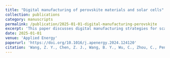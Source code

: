 ```yaml
---
title: "Digital manufacturing of perovskite materials and solar cells"
collection: publications
category: manuscripts
permalink: /publication/2025-01-01-digital-manufacturing-perovskite
excerpt: 'This paper discusses digital manufacturing strategies for scalable and efficient production of perovskite solar cells.'
date: 2025-01-01
venue: 'Applied Energy'
paperurl: 'https://doi.org/10.1016/j.apenergy.2024.124120'
citation: 'Wang, Z. Y., Chen, Z. J., Wang, B. Y., Wu, C., Zhou, C., Peng, Y., Zhang, X. Y., Ni, Z. M., Chung, C. Y., Chan, C. C., Yang, J.*, & Zhao, H. T.* (2025). "Digital manufacturing of perovskite materials and solar cells." <i>Applied Energy</i>, 377, 124120.'
---
```


